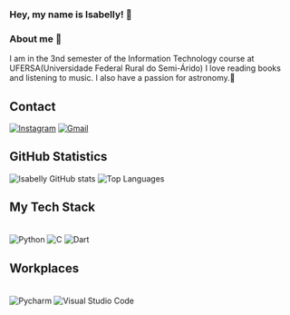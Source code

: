 ### Hey, my name is Isabelly! 👋

### About me 👩
 I am in the 3nd semester of the Information Technology course at UFERSA(Universidade Federal Rural do Semi-Árido)
I love reading books and listening to music. I also have a passion for astronomy.🌌

## Contact

[![Instagram](https://img.shields.io/badge/Instagram-E4405F?style=for-the-badge&logo=instagram&logoColor=white)](https://www.instagram.com/isalima.ss/)
[![Gmail](https://img.shields.io/badge/Gmail-D14836?style=for-the-badge&logo=gmail&logoColor=white)](mailto:mslima5643@gmail.com)

## GitHub Statistics

![Isabelly GitHub stats](https://github-readme-stats.vercel.app/api?username=isabellylimals&show_icons=true&theme=tokyonight&include_all_commits=true)
![Top Languages](https://github-readme-stats.vercel.app/api/top-langs/?username=isabellylimals&layout=compact&langs_count=5&theme=dark)

## My Tech Stack

<div style="display: inline-block"><br/>
  <img align="center" alt="Python" src="https://img.shields.io/badge/Python-14354C?style=for-the-badge&logo=python&logoColor=white"/>  
  <img align="center" alt="C" src="https://img.shields.io/badge/C-00599C?style=for-the-badge&logo=c&logoColor=white"/>   
  <img align="center" alt="Dart" src="https://img.shields.io/badge/Dart-0175C2?style=for-the-badge&logo=dart&logoColor=white"/>
</div>


## Workplaces

<div style="display: inline-block"><br/>
  <img align="center" alt="Pycharm" src="https://img.shields.io/badge/PyCharm-000000.svg?&style=for-the-badge&logo=PyCharm&logoColor=white"/>  
  <img align="center" alt="Visual Studio Code" src="https://img.shields.io/badge/Visual_Studio_Code-0078D4?style=for-the-badge&logo=visual%20studio%20code&logoColor=white"/>  
</div>
